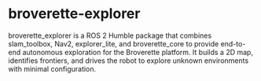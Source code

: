 # broverette-explorer
broverette_explorer is a ROS 2 Humble package that combines slam_toolbox, Nav2, explorer_lite, and broverette_core to provide end-to-end autonomous exploration for the Broverette platform. It builds a 2D map, identifies frontiers, and drives the robot to explore unknown environments with minimal configuration.
